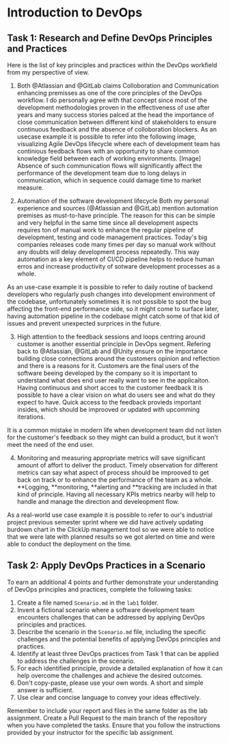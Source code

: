# Introduction to DevOps

## Task 1: Research and Define DevOps Principles and Practices
Here is the list of key principles and practices within the DevOps workfield from my perspective of view.

1. Both @Atlassian and @GitLab claims Colloboration and Communication enhancing premisses as one of the core principles of the DevOps workflow. I do personally agree with that concept since most of the development methodologies proven in the effectiveness of use after years and many success stories palced at the head the importance of close communication between different kind of stakeholders to ensure continuous feedback and the absence of colloboration blockers. 
As an usecase example it is possible to refer into the following image, visualizing Agile DevOps lifecycle where each of development team has continious feedback flows with an opportunity to share common knowledge field between each of  working environments.
[Image]
Absence of such communication flows will significantly affect the performance of the development team due to long delays in communication, which in sequence could damage time to market measure. 

2. Automation of the software development lifecycle
Both my personal experience and sources (@Atlassian and @GitLab) mention automation premises as must-to-have principle. The reason for this can be simple and very helpful in the same time since all development aspects requires ton of manual work to enhance the regular pipeline of development, testing and code management practices. Today's big companies releases code many times per day so manual work without any doubts will delay development process repeatedly. This way automation as a key element of CI/CD pipeline helps to reduce human erros and increase productivity of sotware development processes as a whole.

As an use-case example it is possible to refer to daily routine of backend developers who regularly push changes into development environment of the codebase, unfortunately sometimes it is not possible to spot the bug affecting the front-end performance side, so it might come to surface later, having automation pipeline in the codebase might catch some of that kid of issues and prevent unexpected surprices in the future.

3. High attention to the feedback sessions and loops centring around customer is another essential principle in DevOps segment. Refering back to @Atlassian, @GitLab and @Unity ensure on the importance building close connections around the customers opinion and reflection and there is a reasons for it. Customers are the final users of the software beeing developed by the company so it is important to understand what does end user really want to see in the applicaiton. Having continuous and short acces to the customer feedback it is possible to have a clear vision on what do users see and what do they expect to have. Quick access to the feedback provieds important insides, which should be improoved or updated with upcomming iterations.

It is a common mistake in modern life when development team did not listen for the customer's feedback so they might can build a product, but it won't meet the need of the end user. 

4. Monitoring and measuring appropriate metrics will save significant amount of affort to deliver the product. Timely observation for different metrics can say what aspect of process should be improoved to get back on track or to enhance the performance of the team as a whole. **Logging, **monitoring, **alerting and **tracking are included in that kind of principle. Having all necessary KPIs metrics nearby will help to handle and manage the direction and develeopment flow.

As a real-world use case example it is possible to refer to our's industrial project previous semester sprint where we did have actively updating burdown chart in the ClickUp management tool so we were able to notice that we were late with planned results so we got alerted on time and were able to conduct the deployment on the time. 

## Task 2: Apply DevOps Practices in a Scenario

To earn an additional 4 points and further demonstrate your understanding of DevOps principles and practices, complete the following tasks:

1. Create a file named `Scenario.md` in the `lab1` folder.
2. Invent a fictional scenario where a software development team encounters challenges that can be addressed by applying DevOps principles and practices.
3. Describe the scenario in the `Scenario.md` file, including the specific challenges and the potential benefits of applying DevOps principles and practices.
4. Identify at least three DevOps practices from Task 1 that can be applied to address the challenges in the scenario.
5. For each identified principle, provide a detailed explanation of how it can help overcome the challenges and achieve the desired outcomes.
6. Don't copy-paste, please use your own words. A short and simple answer is sufficient.
7. Use clear and concise language to convey your ideas effectively.

Remember to include your report and files in the same folder as the lab assignment. Create a Pull Request to the main branch of the repository when you have completed the tasks. Ensure that you follow the instructions provided by your instructor for the specific lab assignment.
